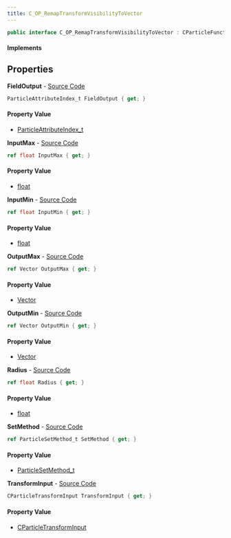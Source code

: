 ```yaml
---
title: C_OP_RemapTransformVisibilityToVector
---
```


```csharp
public interface C_OP_RemapTransformVisibilityToVector : CParticleFunctionOperator, CParticleFunction, ISchemaClass<CParticleFunction>, ISchemaClass<CParticleFunctionOperator>, ISchemaClass<C_OP_RemapTransformVisibilityToVector>, ISchemaField, ISchemaClass, INativeHandle
```

#### Implements

## Properties

**FieldOutput** - [Source Code](https://github.com/swiftly-solution/swiftlys2/blob/main/managed/src/SwiftlyS2.Generated/Schemas/Interfaces/C_OP_RemapTransformVisibilityToVector.cs#L20)

```csharp
ParticleAttributeIndex_t FieldOutput { get; }
```

#### Property Value

- [ParticleAttributeIndex_t](/docs/api/shared/schemadefinitions/particleattributeindex_t)

**InputMax** - [Source Code](https://github.com/swiftly-solution/swiftlys2/blob/main/managed/src/SwiftlyS2.Generated/Schemas/Interfaces/C_OP_RemapTransformVisibilityToVector.cs#L24)

```csharp
ref float InputMax { get; }
```

#### Property Value

- [float](https://learn.microsoft.com/dotnet/api/system.single)

**InputMin** - [Source Code](https://github.com/swiftly-solution/swiftlys2/blob/main/managed/src/SwiftlyS2.Generated/Schemas/Interfaces/C_OP_RemapTransformVisibilityToVector.cs#L22)

```csharp
ref float InputMin { get; }
```

#### Property Value

- [float](https://learn.microsoft.com/dotnet/api/system.single)

**OutputMax** - [Source Code](https://github.com/swiftly-solution/swiftlys2/blob/main/managed/src/SwiftlyS2.Generated/Schemas/Interfaces/C_OP_RemapTransformVisibilityToVector.cs#L28)

```csharp
ref Vector OutputMax { get; }
```

#### Property Value

- [Vector](/docs/api/shared/natives/vector)

**OutputMin** - [Source Code](https://github.com/swiftly-solution/swiftlys2/blob/main/managed/src/SwiftlyS2.Generated/Schemas/Interfaces/C_OP_RemapTransformVisibilityToVector.cs#L26)

```csharp
ref Vector OutputMin { get; }
```

#### Property Value

- [Vector](/docs/api/shared/natives/vector)

**Radius** - [Source Code](https://github.com/swiftly-solution/swiftlys2/blob/main/managed/src/SwiftlyS2.Generated/Schemas/Interfaces/C_OP_RemapTransformVisibilityToVector.cs#L30)

```csharp
ref float Radius { get; }
```

#### Property Value

- [float](https://learn.microsoft.com/dotnet/api/system.single)

**SetMethod** - [Source Code](https://github.com/swiftly-solution/swiftlys2/blob/main/managed/src/SwiftlyS2.Generated/Schemas/Interfaces/C_OP_RemapTransformVisibilityToVector.cs#L16)

```csharp
ref ParticleSetMethod_t SetMethod { get; }
```

#### Property Value

- [ParticleSetMethod_t](/docs/api/shared/schemadefinitions/particlesetmethod_t)

**TransformInput** - [Source Code](https://github.com/swiftly-solution/swiftlys2/blob/main/managed/src/SwiftlyS2.Generated/Schemas/Interfaces/C_OP_RemapTransformVisibilityToVector.cs#L18)

```csharp
CParticleTransformInput TransformInput { get; }
```

#### Property Value

- [CParticleTransformInput](/docs/api/shared/schemadefinitions/cparticletransforminput)

